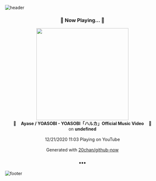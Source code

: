![header](https://capsule-render.vercel.app/api?type=wave&height=170&section=header&text=Hi.%20I'm%20SHIFT&fontColor=090707&fontAlignX=45&fontAlignY=65&fontSize=100)

<h3 align="center">🎵 Now Playing... 🎵</h3>
<p align="center">
  <a href="https://www.youtube.com/channel/UCvpredjG93ifbCP1Y77JyFA">
    <img width="300" src="https://yt3.ggpht.com/ytc/AAUvwngbL5Lje18jZieilufwiVkRim0KHSJm-QE1PN5HvQ=s48-c-k-c0x00ffffff-no-rj-mo">
  </a>
  <br>
  🎵&nbsp&nbsp&nbsp <b>Ayase / YOASOBI - YOASOBI「ハルカ」Official Music Video</b> &nbsp&nbsp&nbsp🎵
  <br>
  on <b>undefined</b>
  
  <br />
  <br />
  12/21/2020 11:03 Playing on YouTube
  <br />
  <br />
  Generated with <a href="https://github.com/20chan/github-now">20chan/github-now</a>
</p>

<h3 align="center">•••</h3>

![footer](https://capsule-render.vercel.app/api?type=wave&height=150&section=footer)
